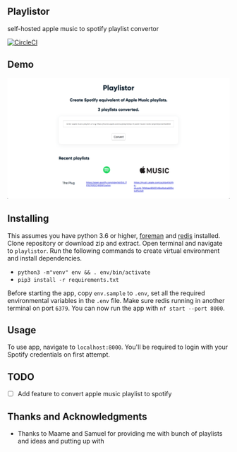 ## Playlistor
self-hosted apple music to spotify playlist convertor

[![CircleCI](https://circleci.com/gh/akornor/playlistor/tree/master.svg?style=svg)](https://circleci.com/gh/akornor/playlistor/tree/master)

## Demo
![Demo](docs/demo.png)

## Installing
This assumes you have python 3.6 or higher, [foreman](https://www.npmjs.com/package/foreman) and [redis](https://redis.io/topics/quickstart) installed.
Clone repository or download zip and extract. Open terminal and navigate to `playlistor`. Run the following commands to create virtual environment and install dependencies.

* `python3 -m"venv" env && . env/bin/activate`
* `pip3 install -r requirements.txt`

Before starting the app, copy `env.sample` to `.env`, set all the required environmental variables in the `.env` file. Make sure redis running in another terminal on port `6379`.
You can now run the app with `nf start --port 8000`.


## Usage
To use app, navigate to `localhost:8000`. You'll be required to login with your Spotify credentials on first attempt.

## TODO
- [ ] Add feature to convert apple music playlist to spotify

## Thanks and Acknowledgments
- Thanks to Maame and Samuel for providing me with bunch of playlists and ideas and putting up with 
